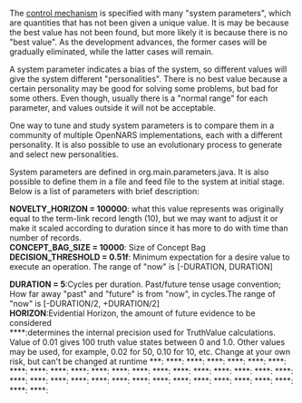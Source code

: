The [control mechanism](https://github.com/opennars/opennars/wiki/Inference-Control) is specified with many "system parameters", which are quantities that has not been given a unique value. It is may be because the best value has not been found, but more likely it is because there is no "best value". As the development advances, the former cases will be gradually eliminated, while the latter cases will remain.

A system parameter indicates a bias of the system, so different values will give the system different "personalities". There is no best value because a certain personality may be good for solving some problems, but bad for some others. Even though, usually there is a "normal range" for each parameter, and values outside it will not be acceptable.

One way to tune and study system parameters is to compare them in a community of multiple OpenNARS implementations, each with a different personality. It is also possible to use an evolutionary process to generate and select new personalities.

System parameters are defined in org.main.parameters.java. It is also possible to define them in a file and feed file to the system at initial stage. Below is a list of parameters with brief description:

**NOVELTY_HORIZON = 100000**: what this value represents was originally equal to the term-link record length (10), but we may want to adjust it or make it scaled according to duration since it has more to do with time than number of records.<br/>
**CONCEPT_BAG_SIZE = 10000**: Size of Concept Bag<br/>
**DECISION_THRESHOLD = 0.51f**: Minimum expectation for a desire value to execute an operation. The range of "now" is [-DURATION, DURATION]<br/> 

**DURATION = 5**:Cycles per duration. Past/future tense usage convention; How far away "past" and "future" is from "now", in cycles.The range of "now" is [-DURATION/2, +DURATION/2]<br/>
**HORIZON**:Evidential Horizon, the amount of future evidence to be considered<br/>
****:determines the internal precision used for TruthValue calculations. Value of 0.01 gives 100 truth value states between 0 and 1.0. Other values may be used, for example, 0.02 for 50, 0.10 for 10, etc. Change at your own risk, but can't be changed at runtime
***:
****:
****:
****:
****:
****:
****:
****:
****:
****:
****:
****:
****:
****:
****:
****:
****:
****:
****:
****:
****:
****:
****:
****:
****:
****:
****:
****:
****:
****:
****:
****:
****:
****:
****:
****:
****:
